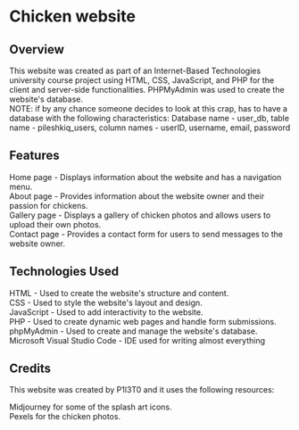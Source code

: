 # Chicken website

## Overview
This website was created as part of an Internet-Based Technologies university course project using HTML, CSS, JavaScript,
and PHP for the client and server-side functionalities. PHPMyAdmin was used to create the website's database. <br>
NOTE: if by any chance someone decides to look at this crap, has to have a database with the following characteristics:
Database name - user_db, table name - pileshkiq_users, column names - userID, username, email, password


## Features
Home page - Displays information about the website and has a navigation menu. <br>
About page - Provides information about the website owner and their passion for chickens. <br>
Gallery page - Displays a gallery of chicken photos and allows users to upload their own photos. <br>
Contact page - Provides a contact form for users to send messages to the website owner. <br>

## Technologies Used
HTML - Used to create the website's structure and content. <br>
CSS - Used to style the website's layout and design. <br>
JavaScript - Used to add interactivity to the website. <br>
PHP - Used to create dynamic web pages and handle form submissions. <br>
phpMyAdmin - Used to create and manage the website's database. <br>
Microsoft Visual Studio Code - IDE used for writing almost everything

## Credits
This website was created by P1l3T0 and it uses the following resources: <br>

Midjourney for some of the splash art icons. <br>
Pexels for the chicken photos.
